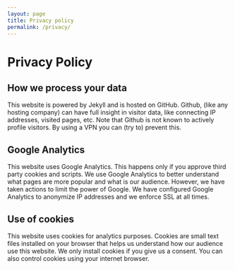 ```yaml
---
layout: page
title: Privacy policy
permalink: /privacy/
---
```

# Privacy Policy

## How we process your data

This website is powered by Jekyll and is hosted on GitHub. Github, (like any hosting company) can have full insight in visitor data, like connecting IP addresses, visited pages, etc. Note that Github is not known to actively profile visitors. By using a VPN you can (try to) prevent this.

## Google Analytics

This website uses Google Analytics. This happens only if you approve third party cookies and scripts. We use Google Analytics to better understand what pages are more popular and what is our audience. However, we have taken actions to limit the power of Google. We have configured Google Analytics to anonymize IP addresses and we enforce SSL at all times.

## Use of cookies

This website uses cookies for analytics purposes. Cookies are small text files installed on your browser that helps us understand how our audience use this website. We only install cookies if you give us a consent. You can also control cookies using your internet browser.
